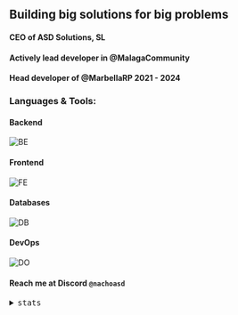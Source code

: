 ## Building big solutions for big problems
#### CEO of ASD Solutions, SL
#### Actively lead developer in @MalagaCommunity
#### Head developer of @MarbellaRP 2021 - 2024

### Languages & Tools:
#### Backend
![BE](https://skillicons.dev/icons?i=go,lua,nodejs,cpp,python)
#### Frontend
![FE](https://skillicons.dev/icons?i=nextjs,tailwind,js,react,webpack)
#### Databases
![DB](https://skillicons.dev/icons?i=redis,mysql,mongodb)
#### DevOps
![DO](https://skillicons.dev/icons?i=docker,github,linux)

#### Reach me at Discord `@nachoasd`

<details>
    <summary>
      <samp>stats</samp>
    </summary>
    <img src="https://wakatime.com/share/@NachoASD/63e7fdcb-a0d0-48d9-94c9-3971a19b9a6f.svg"></img>
</details>
